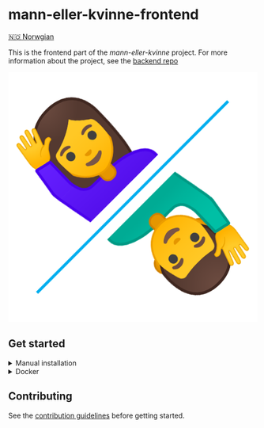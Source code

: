 # mann-eller-kvinne-frontend

[🇳🇴 Norwgian](README.md)

This is the frontend part of the *mann-eller-kvinne* project. For more information about the project, see the [backend repo](https://github.com/LBlend/mann-eller-kvinne)

![Logo](https://raw.githubusercontent.com/LBlend/mann-eller-kvinne/main/.static/mann-eller-kvinne.png)

## Get started

<details>

<summary>Manual installation</summary>

0. Clone the repo and install dependencies
    - node.js
    - yarn

1. Install the project dependencies

```
yarn install
```

2. Create a copy of the [.env.example](.env.example) file and name it `.env`. Then, replace the URL within it with one pointing at your own instance of the backend.

3. Run the web app

```
yarn dev
```

</details>

<details>

<summary>Docker</summary>

1. Fetch the docker image

```
docker pull ghcr.io/lblend/mann-eller-kvinne-forntend:main-<version-number>
```

Remember to change the `<version-number>` to your desired version

2. Create and run a container

```
docker run -p 3000:3000 <imageId>
```

</details>

## Contributing

See the [contribution guidelines](CONTRIBUTING.md) before getting started.
